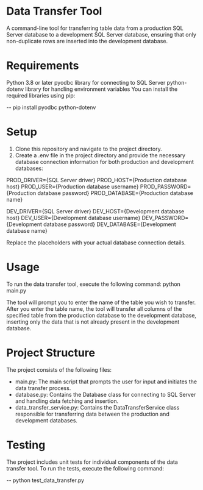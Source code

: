 # Data Transfer Tool
A command-line tool for transferring table data from a production SQL Server database to a development SQL Server database, ensuring that only non-duplicate rows are inserted into the development database.

# Requirements
Python 3.8 or later
pyodbc library for connecting to SQL Server
python-dotenv library for handling environment variables
You can install the required libraries using pip:

-- pip install pyodbc python-dotenv

# Setup
1. Clone this repository and navigate to the project directory.
2. Create a .env file in the project directory and provide the necessary database connection information for both production and development databases:

PROD_DRIVER={SQL Server driver}
PROD_HOST={Production database host}
PROD_USER={Production database username}
PROD_PASSWORD={Production database password}
PROD_DATABASE={Production database name}

DEV_DRIVER={SQL Server driver}
DEV_HOST={Development database host}
DEV_USER={Development database username}
DEV_PASSWORD={Development database password}
DEV_DATABASE={Development database name}

Replace the placeholders with your actual database connection details.

# Usage
To run the data transfer tool, execute the following command:
python main.py

The tool will prompt you to enter the name of the table you wish to transfer. After you enter the table name, the tool will transfer all columns of the specified table from the production database to the development database, inserting only the data that is not already present in the development database.

# Project Structure
The project consists of the following files:

* main.py: The main script that prompts the user for input and initiates the data transfer process.
* database.py: Contains the Database class for connecting to SQL Server and handling data fetching and insertion.
* data_transfer_service.py: Contains the DataTransferService class responsible for transferring data between the production and development databases.

# Testing
The project includes unit tests for individual components of the data transfer tool. To run the tests, execute the following command:

-- python test_data_transfer.py  
